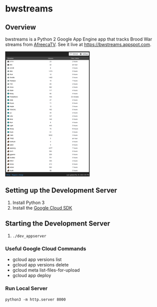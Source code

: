 # bwstreams

## Overview

bwstreams is a Python 2 Google App Engine app that tracks Brood War streams from [AfreecaTV](http://afreecatv.com). See it live at https://bwstreams.appspot.com.

[<img src="demo.png" height=400>](demo.png)

## Setting up the Development Server

1. Install Python 3
2. Install the [Google Cloud SDK](https://cloud.google.com/appengine/docs/standard/python/download)

## Starting the Development Server

1. `./dev_appserver`

### Useful Google Cloud Commands

- gcloud app versions list
- gcloud app versions delete
- gcloud meta list-files-for-upload
- gcloud app deploy

### Run Local Server

`python3 -m http.server 8000`
